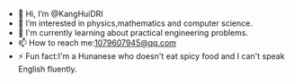 - 👋 Hi, I’m @KangHuiDRI
- 👀 I’m interested in physics,mathematics and computer science.
- 🌱 I'm currently learning about practical engineering problems.
- 📫 How to reach me:1079607945@qq.com
- ⚡ Fun fact:I'm a Hunanese who doesn't eat spicy food and I can't speak English fluently.

<!---
KangHuiDRI/KangHuiDRI is a ✨ special ✨ repository because its `README.md` (this file) appears on your GitHub profile.
You can click the Preview link to take a look at your changes.
--->
